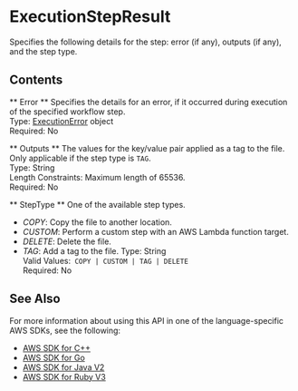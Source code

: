 # ExecutionStepResult<a name="API_ExecutionStepResult"></a>

Specifies the following details for the step: error \(if any\), outputs \(if any\), and the step type\.

## Contents<a name="API_ExecutionStepResult_Contents"></a>

 ** Error **   <a name="TransferFamily-Type-ExecutionStepResult-Error"></a>
Specifies the details for an error, if it occurred during execution of the specified workflow step\.  
Type: [ExecutionError](API_ExecutionError.md) object  
Required: No

 ** Outputs **   <a name="TransferFamily-Type-ExecutionStepResult-Outputs"></a>
The values for the key/value pair applied as a tag to the file\. Only applicable if the step type is `TAG`\.  
Type: String  
Length Constraints: Maximum length of 65536\.  
Required: No

 ** StepType **   <a name="TransferFamily-Type-ExecutionStepResult-StepType"></a>
One of the available step types\.  
+  *COPY*: Copy the file to another location\.
+  *CUSTOM*: Perform a custom step with an AWS Lambda function target\.
+  *DELETE*: Delete the file\.
+  *TAG*: Add a tag to the file\.
Type: String  
Valid Values:` COPY | CUSTOM | TAG | DELETE`   
Required: No

## See Also<a name="API_ExecutionStepResult_SeeAlso"></a>

For more information about using this API in one of the language\-specific AWS SDKs, see the following:
+  [AWS SDK for C\+\+](https://docs.aws.amazon.com/goto/SdkForCpp/transfer-2018-11-05/ExecutionStepResult) 
+  [AWS SDK for Go](https://docs.aws.amazon.com/goto/SdkForGoV1/transfer-2018-11-05/ExecutionStepResult) 
+  [AWS SDK for Java V2](https://docs.aws.amazon.com/goto/SdkForJavaV2/transfer-2018-11-05/ExecutionStepResult) 
+  [AWS SDK for Ruby V3](https://docs.aws.amazon.com/goto/SdkForRubyV3/transfer-2018-11-05/ExecutionStepResult) 